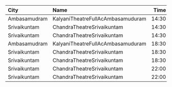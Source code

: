 | City         | Name                              |  Time | Type        | Price | Capacity | Booked |
| :----------- | :-------------------------------- | ----: | :---------- | ----: | -------: | -----: |
| Ambasamudram | KalyaniTheatreFullAcAmbasamuduram | 14:30 | FirstClass  |   50₹ |      239 |     41 |
| Srivaikuntam | ChandraTheatreSrivaikuntam        | 14:30 | FirstClass  |   40₹ |       86 |      0 |
| Srivaikuntam | ChandraTheatreSrivaikuntam        | 14:30 | SecondClass |   20₹ |      196 |    196 |
| Ambasamudram | KalyaniTheatreFullAcAmbasamuduram | 18:30 | FirstClass  |   50₹ |      239 |     41 |
| Srivaikuntam | ChandraTheatreSrivaikuntam        | 18:30 | FirstClass  |   40₹ |       86 |      0 |
| Srivaikuntam | ChandraTheatreSrivaikuntam        | 18:30 | SecondClass |   20₹ |      196 |    196 |
| Srivaikuntam | ChandraTheatreSrivaikuntam        | 22:00 | FirstClass  |   40₹ |       86 |      0 |
| Srivaikuntam | ChandraTheatreSrivaikuntam        | 22:00 | SecondClass |   20₹ |      196 |    196 |